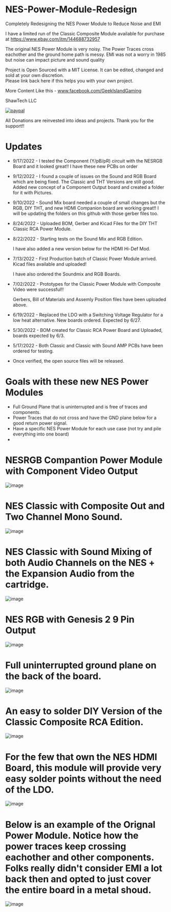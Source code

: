 # NES-Power-Module-Redesign
Completely Redesigning the NES Power Module to Reduce Noise and EMI

I have a limited run of the Classic Composite Module available for purchase at https://www.ebay.com/itm/144688732957

The original NES Power Module is very noisy.  The Power Traces cross eachother and the ground home path is messy.
EMI was not a worry in 1985 but noise can impact picture and sound quality

Project is Open Sourced with a MIT License. It can be edited, changed and sold at your own discretion.  
Please link back here if this helps you with your own project.

More Content Like this - www.facebook.com/GeekIslandGaming

ShawTech LLC

[![paypal](https://www.paypalobjects.com/en_US/i/btn/btn_donateCC_LG.gif)](https://www.paypal.com/donate/?hosted_button_id=97YFBJX4NXA8W)


All Donations are reinvested into ideas and projects. Thank you for the support!!
# Updates
- 9/17/2022 - I tested the Component (Y/pB/pR) circuit with the NESRGB Board and it looked great!!  I have these new PCBs on order

- 9/12/2022 - I found a couple of issues on the Sound and RGB Board which are being fixed.  The Classic and THT Versions are still good.
 Added new concept of a Component Output board and created a folder for it with Pictures.

- 9/10/2022 - Sound Mix board needed a couple of small changes but the RGB, DIY THT, and new HDMI Companion board are working great!!
 I will be updating the folders on this github with those gerber files too.

- 8/24/2022 - Uploaded BOM, Gerber and Kicad Files for the DIY THT Classic RCA Power Module. 
- 8/22/2022 - Starting tests on the Sound Mix and RGB Edition.
  
  I have also added a new version below for the HDMI Hi-Def Mod.
- 7/13/2022 - First Production batch of Classic Power Module arrived.  Kicad files available and uploaded!

  I have also ordered the Soundmix and RGB Boards.
- 7/02/2022 - Prototypes for the Classic Power Module with Composite Video were successful!! 
  
  Gerbers, Bill of Materials and Assemly Position files have been uploaded above.
- 6/19/2022 - Replaced the LDO with a Switching Voltage Regulator for a low heat alternative.  New boards ordered. Expected by 6/27.
- 5/30/2022 - BOM created for Classic RCA Power Board and Uploaded, boards expected by 6/3.
- 5/17/2022 - Both Classic and Classic with Sound AMP PCBs have been ordered for testing.  
- Once verified, the open source files will be released.


# Goals with these new NES Power Modules
- Full Ground Plane that is uninterrupted and is free of traces and components.
- Power Traces that do not cross and have the GND plane below for a good return power signal.
- Have a specific NES Power Module for each use case (not try and pile everything into one board)
-


# NESRGB Compantion Power Module with Component Video Output
![image](https://user-images.githubusercontent.com/70423454/190882469-c4c12c40-532e-456b-a76d-edfb54e9cfb6.png)


# NES Classic with Composite Out and Two Channel Mono Sound.
![image](https://user-images.githubusercontent.com/70423454/189784508-f7524312-fb60-4ef9-8e2b-0ad28327b1a1.png)


# NES Classic with Sound Mixing of both Audio Channels on the NES + the Expansion Audio from the cartridge.
![image](https://user-images.githubusercontent.com/70423454/179364179-cdf058aa-fb97-4f7a-9313-9bf6ef754939.png)


# NES RGB with Genesis 2 9 Pin Output
![image](https://user-images.githubusercontent.com/70423454/189784110-bcef7914-d50a-42c1-8fcf-64ba0644c83a.png)


# Full uninterrupted ground plane on the back of the board.
![image](https://user-images.githubusercontent.com/70423454/179363800-cb818a45-c4a4-4a72-b937-716b4586f864.png)


# An easy to solder DIY Version of the Classic Composite RCA Edition.
![image](https://user-images.githubusercontent.com/70423454/186550171-d461cc94-1ec4-4059-8845-3939911fba0a.png)


# For the few that own the NES HDMI Board, this module will provide very easy solder points without the need of the LDO.
![image](https://user-images.githubusercontent.com/70423454/185999783-296dcafc-dfe5-4f3a-911b-82fa9e63dd2f.png)



# Below is an example of the Orignal Power Module.  Notice how the power traces keep crossing eachother and other components. Folks really didn't consider EMI a lot back then and opted to just cover the entire board in a metal shoud.

![image](https://user-images.githubusercontent.com/70423454/189474492-a8b75d50-ffc9-4e5b-844f-7f16a31056be.png)



